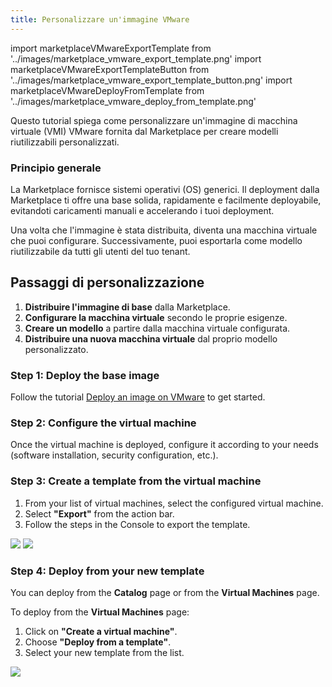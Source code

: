 ```yaml
---
title: Personalizzare un'immagine VMware
---
```

import marketplaceVMwareExportTemplate from '../images/marketplace_vmware_export_template.png'
import marketplaceVMwareExportTemplateButton from '../images/marketplace_vmware_export_template_button.png'
import marketplaceVMwareDeployFromTemplate from '../images/marketplace_vmware_deploy_from_template.png'

Questo tutorial spiega come personalizzare un'immagine di macchina virtuale (VMI) VMware fornita dal Marketplace per creare modelli riutilizzabili personalizzati.

### Principio generale

La Marketplace fornisce sistemi operativi (OS) generici. Il deployment dalla Marketplace ti offre una base solida, rapidamente e facilmente deployabile, evitandoti caricamenti manuali e accelerando i tuoi deployment.

Una volta che l'immagine è stata distribuita, diventa una macchina virtuale che puoi configurare. Successivamente, puoi esportarla come modello riutilizzabile da tutti gli utenti del tuo tenant.

## Passaggi di personalizzazione

1.  **Distribuire l'immagine di base** dalla Marketplace.
2.  **Configurare la macchina virtuale** secondo le proprie esigenze.
3.  **Creare un modello** a partire dalla macchina virtuale configurata.
4.  **Distribuire una nuova macchina virtuale** dal proprio modello personalizzato.

### Step 1: Deploy the base image

Follow the tutorial [Deploy an image on VMware](./deploy_vmware.md) to get started.

### Step 2: Configure the virtual machine

Once the virtual machine is deployed, configure it according to your needs (software installation, security configuration, etc.).

### Step 3: Create a template from the virtual machine

1. From your list of virtual machines, select the configured virtual machine.
2. Select **"Export"** from the action bar.
3. Follow the steps in the Console to export the template.

<img src={marketplaceVMwareExportTemplateButton} />
<img src={marketplaceVMwareExportTemplate} />

### Step 4: Deploy from your new template

You can deploy from the **Catalog** page or from the **Virtual Machines** page.

To deploy from the **Virtual Machines** page:
1. Click on **"Create a virtual machine"**.
2. Choose **"Deploy from a template"**.
3. Select your new template from the list.

<img src={marketplaceVMwareDeployFromTemplate} />